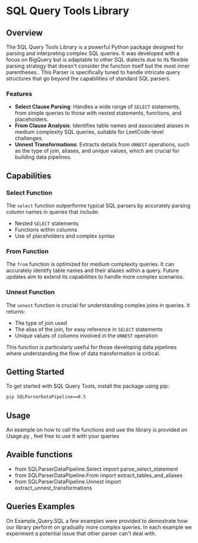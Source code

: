 # SQL Query Tools Library

## Overview
The SQL Query Tools Library is a powerful Python package designed for parsing and interpreting complex SQL queries. It was developed with a focus on BigQuery but is adaptable to other SQL dialects due to its flexible parsing strategy that doesn't consider the function itself but the most inner parentheses..
This Parser is specifically tuned to handle intricate query structures that go beyond the capabilities of standard SQL parsers.

### Features
- **Select Clause Parsing**: Handles a wide range of `SELECT` statements, from simple queries to those with nested statements, functions, and placeholders.
- **From Clause Analysis**: Identifies table names and associated aliases in medium complexity SQL queries, suitable for LeetCode-level challenges.
- **Unnest Transformations**: Extracts details from `UNNEST` operations, such as the type of join, aliases, and unique values, which are crucial for building data pipelines.

## Capabilities

### Select Function
The `select` function outperforms typical SQL parsers by accurately parsing column names in queries that include:
- Nested `SELECT` statements
- Functions within columns
- Use of placeholders and complex syntax

### From Function
The `from` function is optimized for medium complexity queries. It can accurately identify table names and their aliases within a query. Future updates aim to extend its capabilities to handle more complex scenarios.

### Unnest Function
The `unnest` function is crucial for understanding complex joins in queries. It returns:
- The type of join used
- The alias of the join, for easy reference in `SELECT` statements
- Unique values of columns involved in the `UNNEST` operation

This function is particularly useful for those developing data pipelines where understanding the flow of data transformation is critical.

## Getting Started

To get started with SQL Query Tools, install the package using pip:

```bash
pip SQLParserDataPipeline==0.5
```

## Usage

An example on how to call the functions and use the library is provided on Usage.py , feel free to use it with your queries

## Avaible functions
- from SQLParserDataPipeline.Select import parse_select_statement
- from SQLParserDataPipeline.From import extract_tables_and_aliases
- from SQLParserDataPipeline.Unnest import extract_unnest_transformations

## Queries Examples

On Example_Query.SQL a few examples were provided to demostrate how our library perform on gradually more complex queries. In each example we experiment a potential issue that other parser can't deal with.

